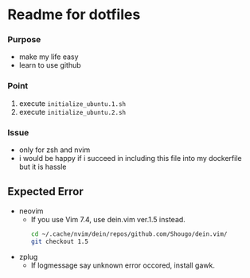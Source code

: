 # Readme for dotfiles  

### Purpose  
   *  make my life easy  
   *  learn to use github  

### Point  
   1. execute `initialize_ubuntu.1.sh`
   1. execute `initialize_ubuntu.2.sh`

### Issue  
   *  only for zsh and nvim  
   *  i would be happy if i succeed in including this file into my dockerfile  
      but it is hassle  

## Expected Error
   *  neovim  
      *  If you use Vim 7.4, use dein.vim ver.1.5 instead.  
         ```bash
         cd ~/.cache/nvim/dein/repos/github.com/Shougo/dein.vim/
         git checkout 1.5
         ```
   * zplug
     *  If logmessage say unknown error occored, install gawk.  


